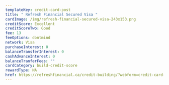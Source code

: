 ```yaml
---
templateKey: credit-card-post
title: " Refresh Financial Secured Visa "
cardImage: /img/refresh-financial-secured-visa-243x153.png
creditScore: Excellent
creditScoreTwo: Good
fee: 13
feeOptions: dontmind
network: Visa
purchaseInterest: 0
balanceTransferInterest: 0
cashAdvanceInterest: 0
balanceTranferFees: ""
cardCategory: build-credit-score
rewardType: NA
href: https://refreshfinancial.ca/credit-building/?webform=credit-card-application&referid=RateShop.ca&utm_campaign=Partner&utm_medium=Referral&utm_source=CardTable
---
```

